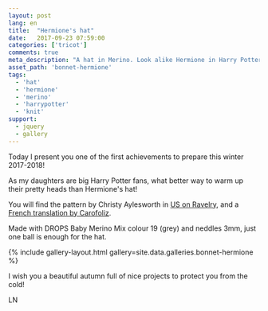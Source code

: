 ```yaml
---
layout: post
lang: en
title:  "Hermione's hat"
date:   2017-09-23 07:59:00
categories: ['tricot']
comments: true
meta_description: "A hat in Merino. Look alike Hermione in Harry Potter"
asset_path: 'bonnet-hermione'
tags:
  - 'hat'
  - 'hermione'
  - 'merino'
  - 'harrypotter'
  - 'knit'
support:
  - jquery
  - gallery
---
```


Today I present you one of the first achievements to prepare this winter 2017-2018!

As my daughters are big Harry Potter fans, what better way to warm up their pretty heads than Hermione's hat!

You will find the pattern by Christy Aylesworth in [US on Ravelry](http://www.ravelry.com/patterns/library/hermione-hearts-ron), and a [French translation by Carofoliz](http://carofoliz.com/2013/11/23/traduction-jai-le-bonnet-dhermione/).

Made with DROPS Baby Merino Mix colour 19 (grey) and neddles 3mm, just one ball is enough for the hat.

{% include gallery-layout.html gallery=site.data.galleries.bonnet-hermione %}

I wish you a beautiful autumn full of nice projects to protect you from the cold!

LN
